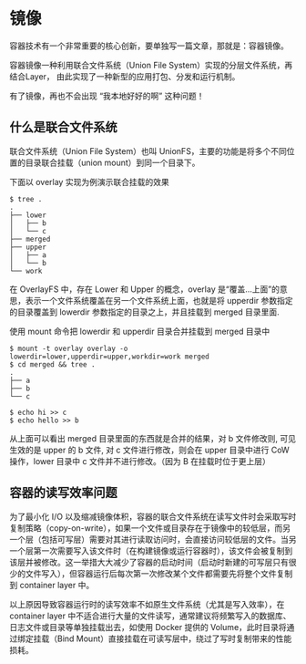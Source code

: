 # 镜像

容器技术有一个非常重要的核心创新，要单独写一篇文章，那就是：容器镜像。

容器镜像一种利用联合文件系统（Union File System）实现的分层文件系统，再结合Layer， 由此实现了一种新型的应用打包、分发和运行机制。

有了镜像，再也不会出现 “我本地好好的啊” 这种问题！

## 什么是联合文件系统

联合文件系统（Union File System）也叫 UnionFS，主要的功能是将多个不同位置的目录联合挂载（union mount）到同一个目录下。

下面以 overlay 实现为例演示联合挂载的效果

```
$ tree .
.
├── lower
│   ├── b
│   └── c
├── merged
├── upper
│   ├── a
│   └── b
└── work
```

在 OverlayFS 中，存在 Lower 和 Upper 的概念，overlay 是“覆盖…上面”的意思，表示一个文件系统覆盖在另一个文件系统上面，也就是将 upperdir 参数指定的目录覆盖到 lowerdir 参数指定的目录之上，并且挂载到 merged 目录里面.

使用 mount 命令把 lowerdir 和 upperdir 目录合并挂载到 merged 目录中

```
$ mount -t overlay overlay -o lowerdir=lower,upperdir=upper,workdir=work merged
$ cd merged && tree .
.
├── a
├── b
└── c
```

```
$ echo hi >> c
$ echo hello >> b
```

从上面可以看出 merged 目录里面的东西就是合并的结果，对 b 文件修改则, 可见生效的是 upper 的 b 文件, 对 c 文件进行修改，则会在 upper 目录中进行 CoW 操作，lower 目录中 c 文件并不进行修改。（因为 B 在挂载时位于更上层）

## 容器的读写效率问题

为了最小化 I/O 以及缩减镜像体积，容器的联合文件系统在读写文件时会采取写时复制策略（copy-on-write），如果一个文件或目录存在于镜像中的较低层，而另一个层（包括可写层）需要对其进行读取访问时，会直接访问较低层的文件。当另一个层第一次需要写入该文件时（在构建镜像或运行容器时），该文件会被复制到该层并被修改。这一举措大大减少了容器的启动时间（启动时新建的可写层只有很少的文件写入），但容器运行后每次第一次修改某个文件都需要先将整个文件复制到 container layer 中。

以上原因导致容器运行时的读写效率不如原生文件系统（尤其是写入效率），在 container layer 中不适合进行大量的文件读写，通常建议将频繁写入的数据库、日志文件或目录等单独挂载出去，如使用 Docker 提供的 Volume，此时目录将通过绑定挂载（Bind Mount）直接挂载在可读写层中，绕过了写时复制带来的性能损耗。
